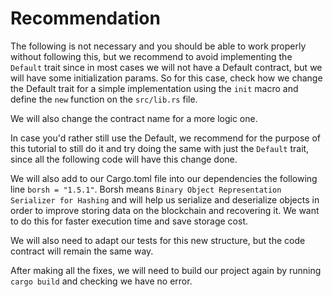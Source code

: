 # Recommendation
The following is not necessary and you should be able to work properly without following this, but we recommend to avoid implementing the `Default` trait since in most cases we will not have a Default contract, but we will have some initialization params. So for this case, check how we change the Default trait for a simple implementation using the `init` macro and define the `new` function on the `src/lib.rs` file.

We will also change the contract name for a more logic one.

In case you'd rather still use the Default, we recommend for the purpose of this tutorial to still do it and try doing the same with just the `Default` trait, since all the following code will have this change done.

We will also add to our Cargo.toml file into our dependencies the following line `borsh = "1.5.1"`. Borsh means `Binary Object Representation Serializer for Hashing` and will help us serialize and deserialize objects in order to improve storing data on the blockchain and recovering it. We want to do this for faster execution time and save storage cost.

We will also need to adapt our tests for this new structure, but the code contract will remain the same way.

After making all the fixes, we will need to build our project again by running `cargo build` and checking we have no error.